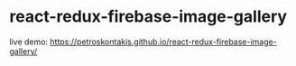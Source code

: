 # react-redux-firebase-image-gallery

live demo: https://petroskontakis.github.io/react-redux-firebase-image-gallery/
